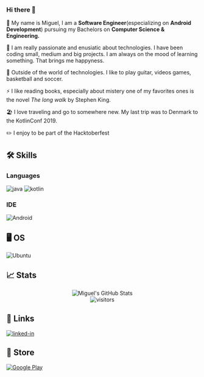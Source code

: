 ### Hi there 👋

🌱 My name is Miguel, I am a **Software Engineer**(especializing on **Android Development**) pursuing my Bachelors on **Computer Science & Engineering.**

🔭 I am really passionate and enusiatic about technologies. I have been coding small, medium and big projects. I am always on the mood of learning something. That brings me happyness.

:guitar: Outside of the world of technologies. I like to play guitar, videos games, basketball and soccer. 

⚡ I like reading books, especially about mistery one of my favorites ones is the novel *The long walk* by Stephen King. 

:beach_umbrella: I love traveling and go to somewhere new. My last trip was to Denmark to the KotlinConf 2019.  

:pencil2: I enjoy to be part of the Hacktoberfest

## 🛠️ Skills

### Languages
![java](https://img.shields.io/badge/java-%23ED8B00.svg?style=for-the-badge&logo=java&logoColor=white)
![kotlin](https://img.shields.io/badge/kotlin-%230095D5.svg?style=for-the-badge&logo=kotlin&logoColor=white)

### IDE 
![Android](https://img.shields.io/badge/Android-3DDC84?style=for-the-badge&logo=android&logoColor=white)

## 🖥️ OS 
![Ubuntu](https://img.shields.io/badge/Ubuntu-E95420?style=for-the-badge&logo=ubuntu&logoColor=white)


## 📈 Stats

<div align="center">
<img src="https://github-readme-stats.vercel.app/api?username=m68476521&show_icons=true&hide_border=true" alt="Miguel's GitHub Stats">
</div>

<div align="center">
<img src="https://visitor-badge.laobi.icu/badge?page_id=m68476521.m68476521" alt="visitors">
</div>

## 🔗 Links 
[![linked-in](https://img.shields.io/badge/Linked_In-0077B5?style=for-the-badge&logo=LinkedIn&logoColor=white)](https://www.linkedin.com/in/miguel-angel-orozco-delgado/)

## 🛒 Store
[![Google Play](https://img.shields.io/badge/Google_Play-414141?style=for-the-badge&logo=google-play&logoColor=white)](https://play.google.com/store/apps/developer?id=m68476521&hl=en&gl=US)

<!--
**m68476521/m68476521** is a ✨ _special_ ✨ repository because its `README.md` (this file) appears on your GitHub profile.

Here are some ideas to get you started:

- 🔭 I’m currently working on ...
- 🌱 I’m currently learning ...
- 👯 I’m looking to collaborate on ...
- 🤔 I’m looking for help with ...
- 💬 Ask me about ...
- 📫 How to reach me: ...
- 😄 Pronouns: ...
- ⚡ Fun fact: ...
-->
